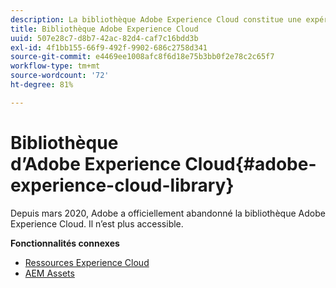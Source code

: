 ```yaml
---
description: La bibliothèque Adobe Experience Cloud constitue une expérience universelle et centralisée permettant de stocker, de rechercher et de sélectionner des ressources dans les solutions Adobe Experience Cloud.
title: Bibliothèque Adobe Experience Cloud
uuid: 507e28c7-d8b7-42ac-82d4-caf7c16bdd3b
exl-id: 4f1bb155-66f9-492f-9902-686c2758d341
source-git-commit: e4469ee1008afc8f6d18e75b3bb0f2e78c2c65f7
workflow-type: tm+mt
source-wordcount: '72'
ht-degree: 81%

---
```


# Bibliothèque d’Adobe Experience Cloud{#adobe-experience-cloud-library}

Depuis mars 2020, Adobe a officiellement abandonné la bibliothèque Adobe Experience Cloud. Il n’est plus accessible.

**Fonctionnalités connexes**

* [Ressources Experience Cloud](https://docs.adobe.com/content/help/fr-FR/core-services/interface/assets/experience-cloud-assets.html)
* [AEM Assets](https://docs.adobe.com/content/help/fr-FR/experience-manager-cloud-service/assets/home.html)
